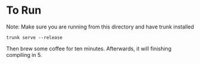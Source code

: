 # To Run
Note: Make sure you are running from this directory and have trunk installed

`trunk serve --release`

Then brew some coffee for ten minutes. Afterwards, it will finishing compiling in 5.
